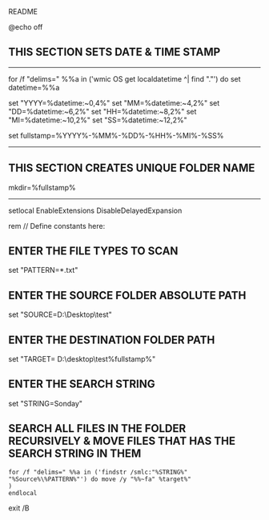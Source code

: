 README

@echo off

## THIS SECTION SETS DATE & TIME STAMP
------------------

for /f "delims=" %%a in ('wmic OS get localdatetime  ^| find "."') do set datetime=%%a

set "YYYY=%datetime:~0,4%"
set "MM=%datetime:~4,2%"
set "DD=%datetime:~6,2%"
set "HH=%datetime:~8,2%"
set "MI=%datetime:~10,2%"
set "SS=%datetime:~12,2%"

set fullstamp=%YYYY%-%MM%-%DD%-%HH%-%MI%-%SS%

-----------------
## THIS SECTION CREATES UNIQUE FOLDER NAME

mkdir=%fullstamp%

-----------------
setlocal EnableExtensions DisableDelayedExpansion

rem // Define constants here:

## ENTER THE FILE TYPES TO SCAN

set "PATTERN=*.txt"

## ENTER THE SOURCE FOLDER ABSOLUTE PATH

set "SOURCE=D:\Desktop\test"      

## ENTER THE DESTINATION FOLDER PATH
set "TARGET= D:\desktop\test\%fullstamp%\"

## ENTER THE SEARCH STRING

set "STRING=Sonday"

## SEARCH ALL FILES IN THE FOLDER RECURSIVELY & MOVE FILES THAT HAS THE SEARCH STRING IN THEM

    for /f "delims=" %%a in ('findstr /smlc:"%STRING%" "%Source%\%PATTERN%"') do move /y "%%~fa" %target%"
    )
 	endlocal
exit /B
